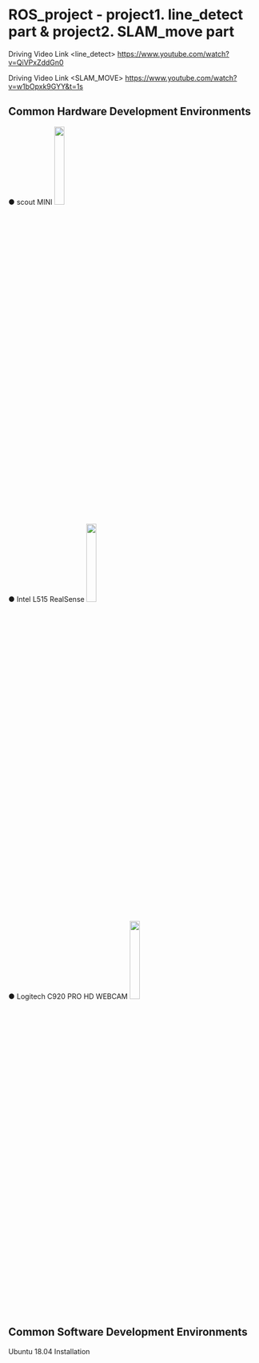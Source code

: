 # ROS_project - project1. line_detect part & project2. SLAM_move part
Driving Video Link <line_detect> <https://www.youtube.com/watch?v=QiVPxZddGn0>

Driving Video Link <SLAM_MOVE> <https://www.youtube.com/watch?v=w1bOpxk9GYY&t=1s>

## Common Hardware Development Environments
● scout MINI 
<img src = "https://user-images.githubusercontent.com/98440628/176610886-aa75f777-31e0-460b-a51e-7033cd9d9cd2.png" width="20%" height="20%">

● Intel L515 RealSense 
<img src = "https://user-images.githubusercontent.com/98440628/176611606-8a1c7cfc-bb6c-4fce-a34e-f3d8a8edf493.png" width="20%" height="20%">

● Logitech C920 PRO HD WEBCAM
<img src = "https://user-images.githubusercontent.com/98440628/176611962-189edcf8-85bb-445b-8568-04c5e6871cb7.png" width="20%" height="20%">

## Common Software Development Environments
Ubuntu 18.04 Installation
